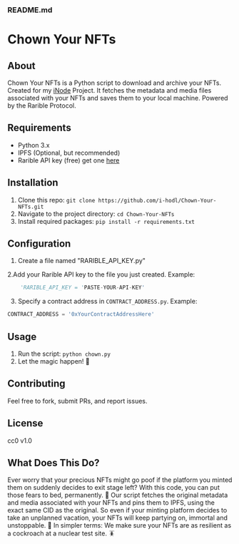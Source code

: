### README.md


# Chown Your NFTs

## About

Chown Your NFTs is a Python script to download and archive your NFTs. Created for my [iNode](https://ih0dl.eth.limo/iNode.html) Project. It fetches the metadata and media files associated with your NFTs and saves them to your local machine. Powered by the Rarible Protocol.
## Requirements

- Python 3.x
- IPFS (Optional, but recommended)
- Rarible API key (free) get one [here](https://api.rarible.org/registration?ref=ih0dl)

## Installation

1. Clone this repo: `git clone https://github.com/i-hodl/Chown-Your-NFTs.git`
2. Navigate to the project directory: `cd Chown-Your-NFTs`
3. Install required packages: `pip install -r requirements.txt`

## Configuration

1. Create a file named "RARIBLE_API_KEY.py"

2.Add your Rarible API key to the file you just created. Example:

```python
    'RARIBLE_API_KEY = 'PASTE-YOUR-API-KEY'
```

3. Specify a contract address in `CONTRACT_ADDRESS.py`. Example:

```python
CONTRACT_ADDRESS = '0xYourContractAddressHere'
```

## Usage

1. Run the script: `python chown.py`
2. Let the magic happen! 🐙

## Contributing

Feel free to fork, submit PRs, and report issues.

## License

cc0 v1.0

## What Does This Do?

Ever worry that your precious NFTs might go poof if the platform you minted them on suddenly decides to exit stage left? With this code, you can put those fears to bed, permanently. 🛌
Our script fetches the original metadata and media associated with your NFTs and pins them to IPFS, using the exact same CID as the original. So even if your minting platform decides to take an unplanned vacation, your NFTs will keep partying on, immortal and unstoppable. 🎉
In simpler terms: We make sure your NFTs are as resilient as a cockroach at a nuclear test site. 🪳

